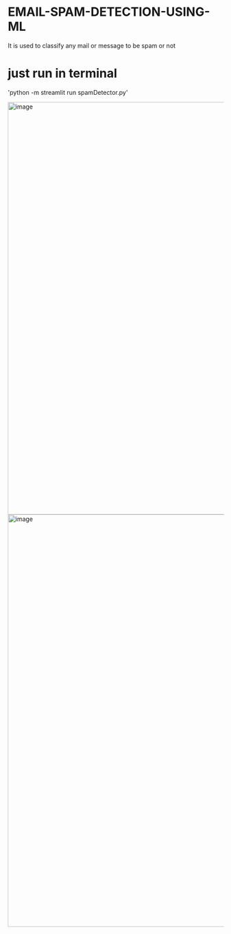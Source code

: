 # EMAIL-SPAM-DETECTION-USING-ML
It is used to classify any mail or message to be spam or not 
# just run in terminal  
'python -m streamlit run spamDetector.py'

<img width="960" alt="image" src="https://github.com/Aadii1506/EMAIL-SPAM-DETECTION-USING-ML/assets/87804157/8b01ef90-a7d5-470b-9c31-f5904af6ef5f">

<img width="960" alt="image" src="https://github.com/Aadii1506/EMAIL-SPAM-DETECTION-USING-ML/assets/87804157/1ba4ced9-e1da-4082-8798-76abb9c2c4f3">

